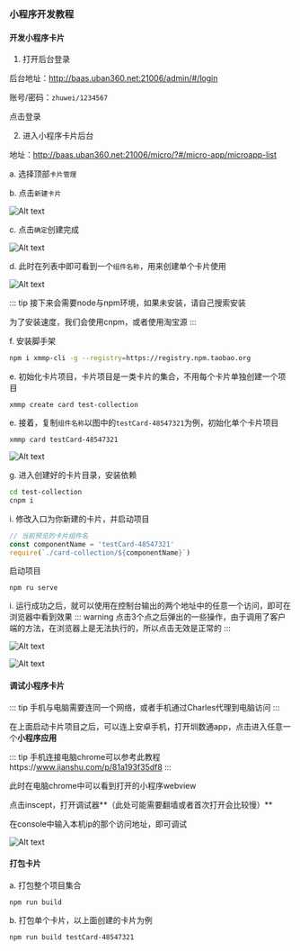 ### 小程序开发教程

#### 开发小程序卡片

1. 打开后台登录

后台地址：http://baas.uban360.net:21006/admin/#/login

账号/密码：`zhuwei/1234567`

点击登录

2. 进入小程序卡片后台

地址：http://baas.uban360.net:21006/micro/?#/micro-app/microapp-list

a. 选择顶部`卡片管理`

b. 点击`新建卡片`

![Alt text](http://file.iming.work/4c38737468694f21af99.png)

c. 点击`确定`创建完成

![Alt text](http://file.iming.work/ceb4bd88c983f204ae09.png)

d. 此时在列表中即可看到一个`组件名称`，用来创建单个卡片使用

![Alt text](http://file.iming.work/4d021cde277641ee6c33.png)

::: tip 
接下来会需要node与npm环境，如果未安装，请自己搜索安装 

为了安装速度，我们会使用cnpm，或者使用淘宝源 
:::

f. 安装脚手架
```bash
npm i xmmp-cli -g --registry=https://registry.npm.taobao.org
```

e. 初始化卡片项目，卡片项目是一类卡片的集合，不用每个卡片单独创建一个项目
```
xmmp create card test-collection
```

e. 接着，复制`组件名称`以图中的`testCard-48547321`为例，初始化单个卡片项目

```
xmmp card testCard-48547321
```

![Alt text](http://file.iming.work/5b15f279f36680e69a1c.png)

g. 进入创建好的卡片目录，安装依赖
```bash
cd test-collection
cnpm i
```

i. 修改入口为你新建的卡片，并启动项目

```js
// 当前预览的卡片组件名
const componentName = 'testCard-48547321'
require(`./card-collection/${componentName}`)
```
启动项目

```
npm ru serve
```

i. 运行成功之后，就可以使用在控制台输出的两个地址中的任意一个访问，即可在浏览器中看到效果
::: warning 
点击3个点之后弹出的一些操作，由于调用了客户端的方法，在浏览器上是无法执行的，所以点击无效是正常的 
:::

![Alt text](http://file.iming.work/f29a492d38e7dbf96440.png)


![Alt text](http://file.iming.work/6dba188bf81a66452f79.png)


#### 调试小程序卡片

::: tip 
手机与电脑需要连同一个网络，或者手机通过Charles代理到电脑访问 
:::


在上面启动卡片项目之后，可以连上安卓手机，打开圳数通app，点击进入任意一个**小程序应用**

::: tip 
手机连接电脑chrome可以参考此教程https://www.jianshu.com/p/81a193f35df8 
:::

此时在电脑chrome中可以看到打开的小程序webview

点击inscept，打开调试器**（此处可能需要翻墙或者首次打开会比较慢）**

在console中输入本机ip的那个访问地址，即可调试

![Alt text](http://file.iming.work/9e8c6a78663f1f76a896.png)


#### 打包卡片

a. 打包整个项目集合

```
npm run build
```

b. 打包单个卡片，以上面创建的卡片为例

```
npm run build testCard-48547321
```
